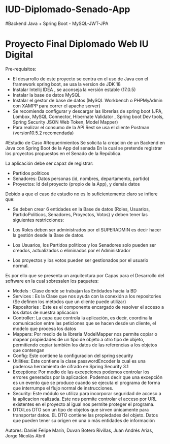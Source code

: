 # IUD-Diplomado-Senado-App

#Backend Java + Spring Boot - MySQL-JWT-JPA

# Proyecto Final Diplomado Web IU Digital

Pre-requisitos:
- El desarrollo de este proyecto se centra en el uso de Java con el framework spring boot, se usa la version de JDK 18
- Instalar Intellij IDEA , se aconseja la versión estable (17.0.5)
- Instalar la base de datos MySQL
- Instalar el gestor de base de datos (MySQL Workbench o PHPMyAdmin con XAMPP para correr el apache server) 
- Se recomienda configurar y descargar las librerías de spring boot (JPA, Lombox, MySQL Connector, Hibernate Validator , Spring boot Dev tools, Spring Security JSON Web Token, Model Mapper)
- Para realizar el consumo de la API Rest se usa el cliente Postman (version10.5.2 recomendada)

#Estudio de Caso
#Requerimientos
Se solicita la creación de un Backend en Java con Spring Boot de la App del senada
En la cual se pretende  registrar los proyectos propuestos en el Senado de la República. 

La aplicación debe ser capaz de registrar:
- Partidos políticos
- Senadores: Datos personas (id, nombres, departamento, partido)
- Proyectos: Id del proyecto (propio de la App), y demás datos


Debido a que el caso de estudio no es lo suficientemente claro se infiere que:


- Se deben crear 6 entidades en la Base de datos (Roles, Usuarios, PartidoPoliticos, Senadores, Proyectos, Votos) y deben tener las siguientes restricciones:

- Los Roles deben ser administrados por el SUPERADMIN es decir hacer la gestión desde la Base de datos.
- Los Usuarios, los Partidos políticos y los Senadores solo pueden ser creados, actualizados o eliminados por el Administrador 
- Los proyectos y los votos pueden ser gestionados por el usuario normal.

Es por ello que se presenta un arquitectura por Capas para el Desarrollo del software en la cual sobresalen los paquetes:
- Models : Clase donde se trabajan las Entidades hacia la BD
- Services : Es la Clase que nos ayuda con la conexión a los repositories (Se definen los métodos que un cliente puede utilizar)
- Repositories : Este es el componente encargado de resolver el acceso a los datos de nuestra aplicacion
- Controller: La capa que controla la aplicación, es decir, coordina la comunicacion entre las peticiones que se hacen desde un cliente, el modelo que procesa los datos
- Mappers: Por medio de la libreria ModelMapper nos permite copiar o mapear propiedades de un tipo de objeto a otro tipo de objeto, permitiendo copiar también los datos de las referencias a los objetos que contengan
- Config: Este contiene la configuracion del spring security
- Utilities: Este contiene la clase passwordEncoder la cual es una poderosa herramienta de cifrado en Spring Security 3.1
- Exceptions: Por medio de las excepciones podemos controlar los errores generados por la aplicacion. Podemos decir que una excepción es un evento que se produce cuando se ejecuta el programa de forma que interrumpe el flujo normal de instrucciones.
- Security: Este módulo se utiliza para incorporar seguridad de acceso a la aplicacion realizada. Este nos permite controlar el acceso por URL existentes en el  proyecto al igual nos permite proteger el programa.
- DTO:Los DTO son un tipo de objetos que sirven únicamente para transportar datos. EL DTO contiene las propiedades del objeto. Datos que pueden tener su origen en una o más entidades de información



Autores: Daniel Felipe Marín, Duvan Botero Rivillas, Juan Andrés Arias, Jorge Nicolás Abril
